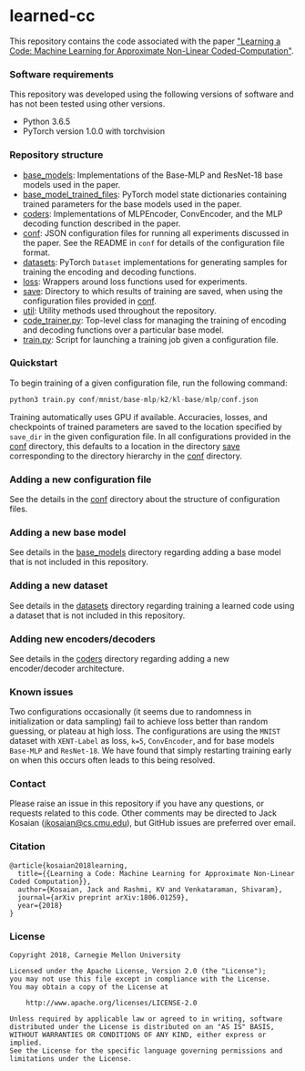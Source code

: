 # learned-cc
This repository contains the code associated with the paper
["Learning a Code: Machine Learning for Approximate Non-Linear
Coded-Computation"](https://arxiv.org/abs/1806.01259).

### Software requirements
This repository was developed using the following versions of software and has
not been tested using other versions.
* Python 3.6.5
* PyTorch version 1.0.0 with torchvision

### Repository structure
* [base_models](base_models): Implementations of the Base-MLP and ResNet-18 base models used
  in the paper.
* [base_model_trained_files](base_model_trained_files): PyTorch model state dictionaries containing
  trained parameters for the base models used in the paper.
* [coders](coders): Implementations of MLPEncoder, ConvEncoder, and the MLP
  decoding function described in the paper.
* [conf](conf): JSON configuration files for running all experiments discussed in the paper.
  See the README in `conf` for details of the configuration file format.
* [datasets](datasets): PyTorch `Dataset` implementations for generating samples for training
  the encoding and decoding functions.
* [loss](loss): Wrappers around loss functions used for experiments.
* [save](save): Directory to which results of training are saved, when using the
  configuration files provided in [conf](conf).
* [util](util): Utility methods used throughout the repository.
* [code_trainer.py](code_trainer.py): Top-level class for managing the training of encoding and
  decoding functions over a particular base model.
* [train.py](train.py): Script for launching a training job given a configuration file.

### Quickstart
To begin training of a given configuration file, run the following command:
```python
python3 train.py conf/mnist/base-mlp/k2/kl-base/mlp/conf.json
```

Training automatically uses GPU if available. Accuracies, losses, and checkpoints
of trained parameters are saved to the location specified by `save_dir` in the
given configuration file. In all configurations provided in the [conf](conf) directory,
this defaults to a location in the directory [save](save) corresponding to the directory
hierarchy in the [conf](conf) directory.

### Adding a new configuration file
See the details in the [conf](conf) directory about the structure of
configuration files.

### Adding a new base model
See details in the [base_models](base_models) directory regarding
adding a base model that is not included in this repository.

### Adding a new dataset
See details in the [datasets](datasets) directory regarding training a learned
code using a dataset that is not included in this repository.

### Adding new encoders/decoders
See details in the [coders](coders) directory regarding adding a new
encoder/decoder architecture.

### Known issues
Two configurations occasionally (it seems due to randomness in initialization
or data sampling) fail to achieve loss better than random guessing, or plateau
at high loss. The configurations are using the `MNIST` dataset with `XENT-Label`
as loss, `k=5`, `ConvEncoder`, and for base models `Base-MLP` and `ResNet-18`.
We have found that simply restarting training early on when this occurs often
leads to this being resolved.

### Contact
Please raise an issue in this repository if you have any questions, or requests
related to this code. Other comments may be directed to Jack Kosaian ([jkosaian@cs.cmu.edu](mailto:jkosaian@cs.cmu.edu)),
but GitHub issues are preferred over email.

### Citation
```
@article{kosaian2018learning,
  title={{Learning a Code: Machine Learning for Approximate Non-Linear Coded Computation}},
  author={Kosaian, Jack and Rashmi, KV and Venkataraman, Shivaram},
  journal={arXiv preprint arXiv:1806.01259},
  year={2018}
}
```

### License
```
Copyright 2018, Carnegie Mellon University

Licensed under the Apache License, Version 2.0 (the "License");
you may not use this file except in compliance with the License.
You may obtain a copy of the License at

    http://www.apache.org/licenses/LICENSE-2.0

Unless required by applicable law or agreed to in writing, software
distributed under the License is distributed on an "AS IS" BASIS,
WITHOUT WARRANTIES OR CONDITIONS OF ANY KIND, either express or implied.
See the License for the specific language governing permissions and
limitations under the License.
```
